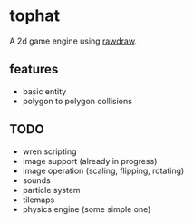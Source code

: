 # tophat
A 2d game engine using [rawdraw](https://github.com/cntools/rawdraw).

## features

- basic entity
- polygon to polygon collisions

## TODO

- wren scripting
- image support (already in progress)
- image operation (scaling, flipping, rotating)
- sounds
- particle system
- tilemaps
- physics engine (some simple one)
